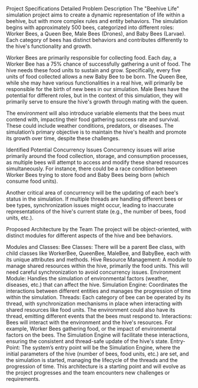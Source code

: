 Project Specifications
Detailed Problem Description
The "Beehive Life" simulation project aims to create a dynamic representation of life within a beehive, but with more complex rules and entity behaviors. The simulation begins with approximately 500 bees, categorized into different roles: Worker Bees, a Queen Bee, Male Bees (Drones), and Baby Bees (Larvae). Each category of bees has distinct behaviors and contributes differently to the hive's functionality and growth.

Worker Bees are primarily responsible for collecting food. Each day, a Worker Bee has a 75% chance of successfully gathering a unit of food. The hive needs these food units to sustain and grow. Specifically, every five units of food collected allows a new Baby Bee to be born. The Queen Bee, while she may have various functionalities in a real hive, will primarily be responsible for the birth of new bees in our simulation. Male Bees have the potential for different roles, but in the context of this simulation, they will primarily serve to ensure the hive's growth through mating with the queen.

The environment will also introduce variable elements that the bees must contend with, impacting their food gathering success rate and survival. These could include weather conditions, predators, or diseases. The simulation’s primary objective is to maintain the hive's health and promote its growth over time, despite these challenges.

Identified Potential Concurrency Issues
Concurrency issues will arise primarily around the food collection, storage, and consumption processes, as multiple bees will attempt to access and modify these shared resources simultaneously. For instance, there could be a race condition between Worker Bees trying to store food and Baby Bees being born (which consume food units).

Another critical area of concurrency will be the updating of each bee's status in the simulation. If multiple threads are handling different bees or bee types, synchronization issues might occur, leading to inaccurate representations of the hive's current state (e.g., the number of bees, food units, etc.).

Proposed Architecture by the Team
The project will be object-oriented, with distinct modules for different aspects of the hive and bee behaviors.

Modules and Classes:
Bee Classes: There will be a parent Bee class, with child classes like WorkerBee, QueenBee, MaleBee, and BabyBee, each with its unique attributes and methods.
Hive Resource Management: A module to manage shared resources within the hive, primarily the food units. This will need careful synchronization to avoid concurrency issues.
Environment Module: Handles the simulation of environmental factors (weather, diseases, etc.) that can affect the hive.
Simulation Engine: Coordinates the interactions between different entities and manages the progression of time within the simulation.
Threads:
Each category of bee can be operated by its thread, with synchronization mechanisms in place when interacting with shared resources like food units.
The environment could also have its thread, emitting different events that the bees must respond to.
Interactions:
Bees will interact with the environment and the hive's resources. For example, Worker Bees gathering food, or the impact of environmental factors on the bees.
The Simulation Engine will facilitate these interactions, ensuring the consistent and thread-safe update of the hive's state.
Entry-Point:
The system’s entry point will be the Simulation Engine, where the initial parameters of the hive (number of bees, food units, etc.) are set, and the simulation is started, managing the lifecycle of the threads and the progression of time.
This architecture is a starting point and will evolve as the project progresses and the team encounters new challenges or requirements.
